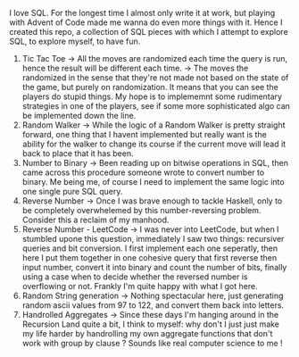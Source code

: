 I love SQL. For the longest time I almost only write it at work, but playing with Advent of Code made me wanna do even more things with it. Hence I created this repo, a collection of SQL pieces with which I attempt to explore SQL, to explore myself, to have fun.

1. Tic Tac Toe
   -> All the moves are randomized each time the query is run, hence the result will be different each time.
   -> The moves the randomized in the sense that they're not made not based on the state of the game, but purely on randomization. It means that you
      can see the players do stupid things. My hope is to implememnt some rudimentary strategies in one of the players, see if some more sophisticated       algo can be implemented down the line.
2. Random Walker
   -> While the logic of a Random Walker is pretty straight forward, one thing that I havent implemented but really want is the ability for the walker       to change its course if the current move will lead it back to place that it has been.
3. Number to Binary
   -> Been reading up on bitwise operations in SQL, then came across this procedure someone wrote to convert number to binary. Me being me, of course        I need to implement the same logic into one single pure SQL query. 
4. Reverse Number
   -> Once I was brave enough to tackle Haskell, only to be completely overwhelemed by this number-reversing problem. Consider this a reclaim of my          manhood.
5. Reverse Number - LeetCode
   ->  I was never into LeetCode, but when I stumbled upone this question, immediately I saw two things: recursiver queries and bit conversion. I             first implement each one seperatly, then here I put them together in one cohesive query that first reverse then input number, convert it into          binary and count the number of bits, finally using a case when to decide whether the reversed number is overflowing or not. Frankly I'm 
         quite happy with what I got here. 
6. Random String generation
   -> Nothing spectacular here, just generating random ascii values from 97 to 122, and convert them back into letters. 
7. Handrolled Aggregates
   -> Since these days I'm hanging around in the Recursion Land quite a bit, I think to myself: why don't I just just make my life harder by       handrolling my own aggregate functions that don't work with group by clause ? Sounds like real computer science to me ! 
